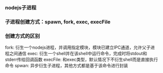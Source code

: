 ### nodejs子进程

### 子进程创建方式：spawn, fork, exec, execFile

### 创建方式的区别
fork: 衍生一个nodejs进程，并调用指定模块，模块已建立IPC通道，允许父子进程之间通信
exec: 衍生一个shell并在该shell中运行命令，完成时将stdout和stderr传给回调函数
execFile: 和exec类型，默认情况下不衍生shell而是直接执行命令
spwan: 异步衍生子进程，其他方式都是基于该命令进行封装